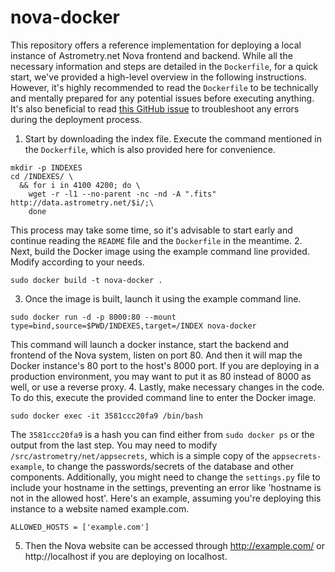 # nova-docker

This repository offers a reference implementation for deploying a local instance of Astrometry.net Nova frontend and backend.
While all the necessary information and steps are detailed in the `Dockerfile`, for a quick start, we've provided a high-level overview in the following instructions.
However, it's highly recommended to read the `Dockerfile` to be technically and mentally prepared for any potential issues before executing anything.
It's also beneficial to read [this GitHub issue](https://github.com/dstndstn/nova-docker/issues/1) to troubleshoot any errors during the deployment process.

1. Start by downloading the index file. Execute the command mentioned in the `Dockerfile`, which is also provided here for convenience. 
```
mkdir -p INDEXES
cd /INDEXES/ \
  && for i in 4100 4200; do \
    wget -r -l1 --no-parent -nc -nd -A ".fits" http://data.astrometry.net/$i/;\
    done
```
This process may take some time, so it's advisable to start early and continue reading the `README` file and the `Dockerfile` in the meantime.
2. Next, build the Docker image using the example command line provided. Modify according to your needs.
```
sudo docker build -t nova-docker .
```
3. Once the image is built, launch it using the example command line.
```
sudo docker run -d -p 8000:80 --mount type=bind,source=$PWD/INDEXES,target=/INDEX nova-docker
```
This command will launch a docker instance, start the backend and frontend of the Nova system, listen on port 80. And then it will map the Docker instance's 80 port to the host's 8000 port. If you are deploying in a production environment, you may want to put it as 80 instead of 8000 as well, or use a reverse proxy.
4. Lastly, make necessary changes in the code. To do this, execute the provided command line to enter the Docker image.
```
sudo docker exec -it 3581ccc20fa9 /bin/bash
```
The `3581ccc20fa9` is a hash you can find either from `sudo docker ps` or the output from the last step.
You may need to modify `/src/astrometry/net/appsecrets`, which is a simple copy of the `appsecrets-example`, to change the passwords/secrets of the database and other components. Additionally, you might need to change the `settings.py` file to include your hostname in the settings, preventing an error like 'hostname is not in the allowed host'. Here's an example, assuming you're deploying this instance to a website named example.com.
```
ALLOWED_HOSTS = ['example.com']
```
5. Then the Nova website can be accessed through http://example.com/ or http://localhost if you are deploying on localhost.
